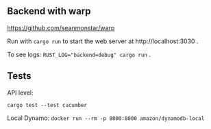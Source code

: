 ## Backend with warp

https://github.com/seanmonstar/warp

Run with `cargo run` to start the web server at http://localhost:3030 .

To see logs: `RUST_LOG="backend=debug" cargo run` .

## Tests

API level:

`cargo test --test cucumber`

Local Dynamo: `docker run --rm -p 8000:8000 amazon/dynamodb-local`

